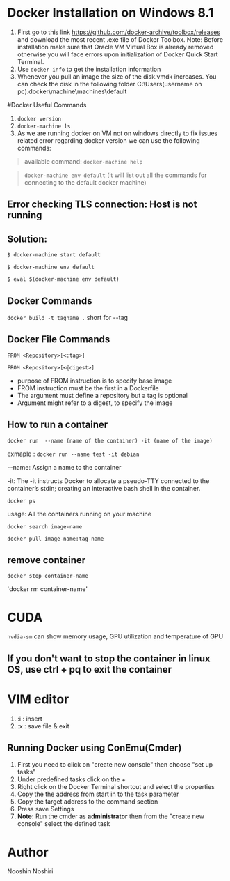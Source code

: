 # Docker Installation on Windows 8.1

1. First go to this link https://github.com/docker-archive/toolbox/releases and download the most recent .exe file of Docker Toolbox.
Note: Before installation make sure that Oracle VM Virtual Box is already removed otherwise you will face errors upon initialization of Docker Quick Start Terminal.
2. Use `docker info` to get the installation information
3. Whenever you pull an image the size of the disk.vmdk increases. You can check the disk in the following folder C:\Users\(username on pc)\.docker\machine\machines\default

#Docker Useful Commands
1. `docker version`
2. `docker-machine ls`
3. As we are running docker on VM not on windows directly to fix issues related error regarding docker version we can use the following commands:

> available command: `docker-machine help`

> `docker-machine env default` (it will list out all the commands for connecting to the default docker machine)

## Error checking TLS connection: Host is not running
## Solution: 

`$ docker-machine start default`

`$ docker-machine env default`

`$ eval $(docker-machine env default)`

## Docker Commands
`docker build -t tagname .`
short for --tag 

## Docker File Commands
`FROM <Repository>[<:tag>]`
  
`FROM <Repository>[<@digest>]`

- purpose of FROM instruction is to specify base image
- FROM instruction must be the first in a Dockerfile
- The argument must define a repository but a tag is optional
- Argument might refer to a digest, to specify the image

## How to run a container
`docker run  --name (name of the container) -it (name of the image)`

exmaple : `docker run --name test -it debian`

--name: Assign a name to the container

-it: The -it instructs Docker to allocate a pseudo-TTY connected to the container’s stdin; creating an interactive bash shell in the container.

`docker ps`

usage: All the containers running on your machine

`docker search image-name`

`docker pull image-name:tag-name`

## remove container
`docker stop container-name`

`docker rm container-name'

# CUDA
`nvdia-sm` can show memory usage, GPU utilization and temperature of GPU

## If you don't want to stop the container in linux OS, use ctrl + pq to exit the container


# VIM editor
1. :i : insert
2. :x : save file & exit 




## Running Docker using ConEmu(Cmder)
1. First you need to click on "create new console" then choose "set up tasks"
2. Under predefined tasks click on the +
3. Right click on the Docker Terminal shortcut and select the properties
4. Copy the the address from start in to the task parameter
5. Copy the target address to the command section 
6. Press save Settings
7. **Note:** Run the cmder as **administrator** then from the "create new console" select the defined task 


# Author
Nooshin Noshiri

